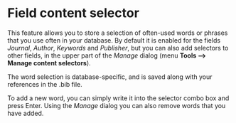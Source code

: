 # Field content selector

This feature allows you to store a selection of often-used words or phrases that you use often in your database. By default it is enabled for the fields *Journal*, *Author*, *Keywords* and *Publisher*, but you can also add selectors to other fields, in the upper part of the *Manage* dialog (menu **Tools --&gt; Manage content selectors**).

The word selection is database-specific, and is saved along with your references in the .bib file.

To add a new word, you can simply write it into the selector combo box and press Enter. Using the *Manage* dialog you can also remove words that you have added.
